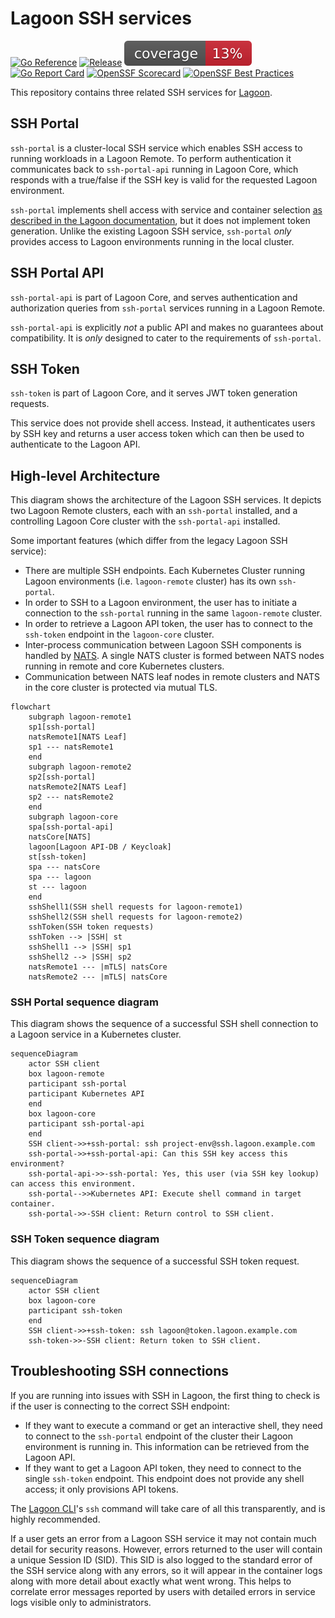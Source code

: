 # Lagoon SSH services

[![Go Reference](https://pkg.go.dev/badge/github.com/uselagoon/lagoon-ssh-portal.svg)](https://pkg.go.dev/github.com/uselagoon/lagoon-ssh-portal)
[![Release](https://github.com/uselagoon/lagoon-ssh-portal/actions/workflows/release.yaml/badge.svg)](https://github.com/uselagoon/lagoon-ssh-portal/actions/workflows/release.yaml)
[![coverage](https://raw.githubusercontent.com/uselagoon/lagoon-ssh-portal/badges/.badges/main/coverage.svg)](https://github.com/uselagoon/lagoon-ssh-portal/actions/workflows/coverage.yaml)
[![Go Report Card](https://goreportcard.com/badge/github.com/uselagoon/lagoon-ssh-portal)](https://goreportcard.com/report/github.com/uselagoon/lagoon-ssh-portal)
[![OpenSSF Scorecard](https://api.securityscorecards.dev/projects/github.com/uselagoon/lagoon-ssh-portal/badge)](https://securityscorecards.dev/viewer/?uri=github.com/uselagoon/lagoon-ssh-portal)
[![OpenSSF Best Practices](https://www.bestpractices.dev/projects/8299/badge)](https://www.bestpractices.dev/projects/8299)

This repository contains three related SSH services for [Lagoon](https://github.com/uselagoon/lagoon).

## SSH Portal

`ssh-portal` is a cluster-local SSH service which enables SSH access to running workloads in a Lagoon Remote.
To perform authentication it communicates back to `ssh-portal-api` running in Lagoon Core, which responds with a true/false if the SSH key is valid for the requested Lagoon environment.

`ssh-portal` implements shell access with service and container selection [as described in the Lagoon documentation](https://docs.lagoon.sh/using-lagoon-advanced/ssh/#ssh-into-a-pod), but it does not implement token generation.
Unlike the existing Lagoon SSH service, `ssh-portal` _only_ provides access to Lagoon environments running in the local cluster.

## SSH Portal API

`ssh-portal-api` is part of Lagoon Core, and serves authentication and authorization queries from `ssh-portal` services running in a Lagoon Remote.

`ssh-portal-api` is explicitly _not_ a public API and makes no guarantees about compatibility.
It is _only_ designed to cater to the requirements of `ssh-portal`.

## SSH Token

`ssh-token` is part of Lagoon Core, and it serves JWT token generation requests.

This service does not provide shell access.
Instead, it authenticates users by SSH key and returns a user access token which can then be used to authenticate to the Lagoon API.

## High-level Architecture

This diagram shows the architecture of the Lagoon SSH services.
It depicts two Lagoon Remote clusters, each with an `ssh-portal` installed, and a controlling Lagoon Core cluster with the `ssh-portal-api` installed.

Some important features (which differ from the legacy Lagoon SSH service):

* There are multiple SSH endpoints.
  Each Kubernetes Cluster running Lagoon environments (i.e. `lagoon-remote` cluster) has its own `ssh-portal`.
* In order to SSH to a Lagoon environment, the user has to initiate a connection to the `ssh-portal` running in the same `lagoon-remote` cluster.
* In order to retrieve a Lagoon API token, the user has to connect to the `ssh-token` endpoint in the `lagoon-core` cluster.
* Inter-process communication between Lagoon SSH components is handled by [NATS](https://nats.io/).
  A single NATS cluster is formed between NATS nodes running in remote and core Kubernetes clusters.
* Communication between NATS leaf nodes in remote clusters and NATS in the core cluster is protected via mutual TLS.

```mermaid
flowchart
    subgraph lagoon-remote1
    sp1[ssh-portal]
    natsRemote1[NATS Leaf]
    sp1 --- natsRemote1
    end
    subgraph lagoon-remote2
    sp2[ssh-portal]
    natsRemote2[NATS Leaf]
    sp2 --- natsRemote2
    end
    subgraph lagoon-core
    spa[ssh-portal-api]
    natsCore[NATS]
    lagoon[Lagoon API-DB / Keycloak]
    st[ssh-token]
    spa --- natsCore
    spa --- lagoon
    st --- lagoon
    end
    sshShell1(SSH shell requests for lagoon-remote1)
    sshShell2(SSH shell requests for lagoon-remote2)
    sshToken(SSH token requests)
    sshToken --> |SSH| st
    sshShell1 --> |SSH| sp1
    sshShell2 --> |SSH| sp2
    natsRemote1 --- |mTLS| natsCore
    natsRemote2 --- |mTLS| natsCore
```

### SSH Portal sequence diagram

This diagram shows the sequence of a successful SSH shell connection to a Lagoon service in a Kubernetes cluster.

```mermaid
sequenceDiagram
    actor SSH client
    box lagoon-remote
    participant ssh-portal
    participant Kubernetes API
    end
    box lagoon-core
    participant ssh-portal-api
    end
    SSH client->>+ssh-portal: ssh project-env@ssh.lagoon.example.com
    ssh-portal->>+ssh-portal-api: Can this SSH key access this environment?
    ssh-portal-api->>-ssh-portal: Yes, this user (via SSH key lookup) can access this environment.
    ssh-portal-->>Kubernetes API: Execute shell command in target container.
    ssh-portal->>-SSH client: Return control to SSH client.
```

### SSH Token sequence diagram

This diagram shows the sequence of a successful SSH token request.

```mermaid
sequenceDiagram
    actor SSH client
    box lagoon-core
    participant ssh-token
    end
    SSH client->>+ssh-token: ssh lagoon@token.lagoon.example.com
    ssh-token->>-SSH client: Return token to SSH client.
```

## Troubleshooting SSH connections

If you are running into issues with SSH in Lagoon, the first thing to check is if the user is connecting to the correct SSH endpoint:

* If they want to execute a command or get an interactive shell, they need to connect to the `ssh-portal` endpoint of the cluster their Lagoon environment is running in.
  This information can be retrieved from the Lagoon API.
* If they want to get a Lagoon API token, they need to connect to the single `ssh-token` endpoint.
  This endpoint does not provide any shell access; it only provisions API tokens.

The [Lagoon CLI](https://github.com/uselagoon/lagoon-cli)'s `ssh` command will take care of all this transparently, and is highly recommended.

If a user gets an error from a Lagoon SSH service it may not contain much detail for security reasons.
However, errors returned to the user will contain a unique Session ID (SID).
This SID is also logged to the standard error of the SSH service along with any errors, so it will appear in the container logs along with more detail about exactly what went wrong.
This helps to correlate error messages reported by users with detailed errors in service logs visible only to administrators.
